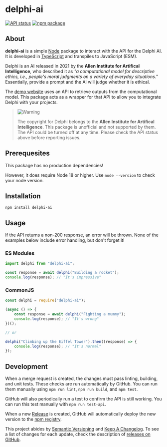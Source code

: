 # delphi-ai

[![API status](https://github.com/JstnMcBrd/delphi-ai/actions/workflows/api.yml/badge.svg)](https://github.com/JstnMcBrd/delphi-ai/actions/workflows/api.yml)
[![npm package](https://badge.fury.io/js/delphi-ai.svg)](https://badge.fury.io/js/delphi-ai)

## About

**delphi-ai** is a simple [Node](https://nodejs.org/) package to interact with the API for the Delphi AI. It is developed in [TypeScript](https://www.typescriptlang.org/) and transpiles to JavaScript (ESM).

Delphi is an AI released in 2021 by the **Allen Institute for Artifical Intelligence**, who described it as *"a computational model for descriptive ethics, i.e., people's moral judgments on a variety of everyday situations."* Essentially, provide a prompt and the AI will judge whether it is ethical.

The [demo website](https://delphi.allenai.org/) uses an API to retrieve outputs from the computational model. This package acts as a wrapper for that API to allow you to integrate Delphi with your projects.

> <img alt="Warning" src="https://raw.githubusercontent.com/Mqxx/GitHub-Markdown/main/blockquotes/badge/dark-theme/warning.svg">
>
> The copyright for Delphi belongs to the **Allen Institute for Artifical Intelligence**. This package is unofficial and not supported by them. The API could be turned off at any time. Please check the API status above before reporting issues.

## Prerequesites

This package has no production dependencies!

However, it does require Node 18 or higher. Use `node --version` to check your node version.

## Installation

`npm install delphi-ai`

## Usage

If the API returns a non-200 response, an error will be thrown.
None of the examples below include error handling, but don't forget it!

### ES Modules

```js
import delphi from "delphi-ai";

const response = await delphi("Building a rocket");
console.log(response); // "It's impressive"
```

### CommonJS

```js
const delphi = require("delphi-ai");

(async () => {
	const response = await delphi("Fighting a mummy");
	console.log(response); // "It's wrong"
})();

// or

delphi("Climbing up the Eiffel Tower").then((response) => {
	console.log(response); // "It's normal"
});
```

## Development

When a merge request is created, the changes must pass linting, building, and unit tests. These checks are run automatically by GitHub. You can run them manually using `npm run lint`, `npm run build`, and `npm test`.

GitHub will also periodically run a test to confirm the API is still working. You can run this test manually with `npm run test-api`.

When a new [Release](https://github.com/JstnMcBrd/delphi-ai/releases) is created, GitHub will automatically deploy the new version to the [npm registry](https://npmjs.com/package/delphi-ai).

This project abides by [Semantic Versioning](https://semver.org/) and [Keep A Changelog](https://keepachangelog.com/). To see a list of changes for each update, check the description of [releases on GitHub](https://github.com/JstnMcBrd/delphi-ai/releases).
